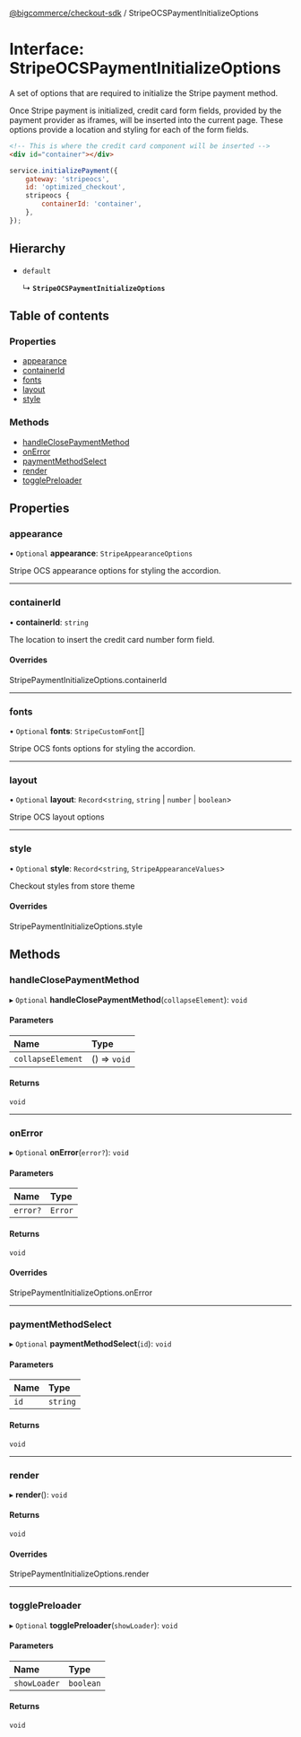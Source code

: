[@bigcommerce/checkout-sdk](../README.md) / StripeOCSPaymentInitializeOptions

# Interface: StripeOCSPaymentInitializeOptions

A set of options that are required to initialize the Stripe payment method.

Once Stripe payment is initialized, credit card form fields, provided by the
payment provider as iframes, will be inserted into the current page. These
options provide a location and styling for each of the form fields.

```html
<!-- This is where the credit card component will be inserted -->
<div id="container"></div>
```

```js
service.initializePayment({
    gateway: 'stripeocs',
    id: 'optimized_checkout',
    stripeocs {
        containerId: 'container',
    },
});
```

## Hierarchy

- `default`

  ↳ **`StripeOCSPaymentInitializeOptions`**

## Table of contents

### Properties

- [appearance](StripeOCSPaymentInitializeOptions.md#appearance)
- [containerId](StripeOCSPaymentInitializeOptions.md#containerid)
- [fonts](StripeOCSPaymentInitializeOptions.md#fonts)
- [layout](StripeOCSPaymentInitializeOptions.md#layout)
- [style](StripeOCSPaymentInitializeOptions.md#style)

### Methods

- [handleClosePaymentMethod](StripeOCSPaymentInitializeOptions.md#handleclosepaymentmethod)
- [onError](StripeOCSPaymentInitializeOptions.md#onerror)
- [paymentMethodSelect](StripeOCSPaymentInitializeOptions.md#paymentmethodselect)
- [render](StripeOCSPaymentInitializeOptions.md#render)
- [togglePreloader](StripeOCSPaymentInitializeOptions.md#togglepreloader)

## Properties

### appearance

• `Optional` **appearance**: `StripeAppearanceOptions`

Stripe OCS appearance options for styling the accordion.

___

### containerId

• **containerId**: `string`

The location to insert the credit card number form field.

#### Overrides

StripePaymentInitializeOptions.containerId

___

### fonts

• `Optional` **fonts**: `StripeCustomFont`[]

Stripe OCS fonts options for styling the accordion.

___

### layout

• `Optional` **layout**: `Record`<`string`, `string` \| `number` \| `boolean`\>

Stripe OCS layout options

___

### style

• `Optional` **style**: `Record`<`string`, `StripeAppearanceValues`\>

Checkout styles from store theme

#### Overrides

StripePaymentInitializeOptions.style

## Methods

### handleClosePaymentMethod

▸ `Optional` **handleClosePaymentMethod**(`collapseElement`): `void`

#### Parameters

| Name | Type |
| :------ | :------ |
| `collapseElement` | () => `void` |

#### Returns

`void`

___

### onError

▸ `Optional` **onError**(`error?`): `void`

#### Parameters

| Name | Type |
| :------ | :------ |
| `error?` | `Error` |

#### Returns

`void`

#### Overrides

StripePaymentInitializeOptions.onError

___

### paymentMethodSelect

▸ `Optional` **paymentMethodSelect**(`id`): `void`

#### Parameters

| Name | Type |
| :------ | :------ |
| `id` | `string` |

#### Returns

`void`

___

### render

▸ **render**(): `void`

#### Returns

`void`

#### Overrides

StripePaymentInitializeOptions.render

___

### togglePreloader

▸ `Optional` **togglePreloader**(`showLoader`): `void`

#### Parameters

| Name | Type |
| :------ | :------ |
| `showLoader` | `boolean` |

#### Returns

`void`
